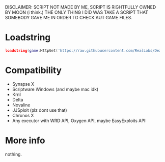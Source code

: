 DISCLAIMER: SCRIPT NOT MADE BY ME, SCRIPT IS RIGHTFULLY OWNED BY MOON (i think.)
THE ONLY THING I DID WAS TAKE A SCRIPT THAT SOMEBODY GAVE ME IN ORDER TO CHECK AUT GAME FILES.

# Loadstring

```lua
loadstring(game:HttpGet('https://raw.githubusercontent.com/RealLobs/Dex-V4/master/source.lua'))()
```
# Compatibility

* Synapse X
* Scriptware Windows (and maybe mac idk)
* Krnl
* Delta
* Novaline
* JJSploit (plz dont use that)
* Chronos X
* Any executor with WRD API, Oxygen API, maybe EasyExploits API

# More info

nothing.
